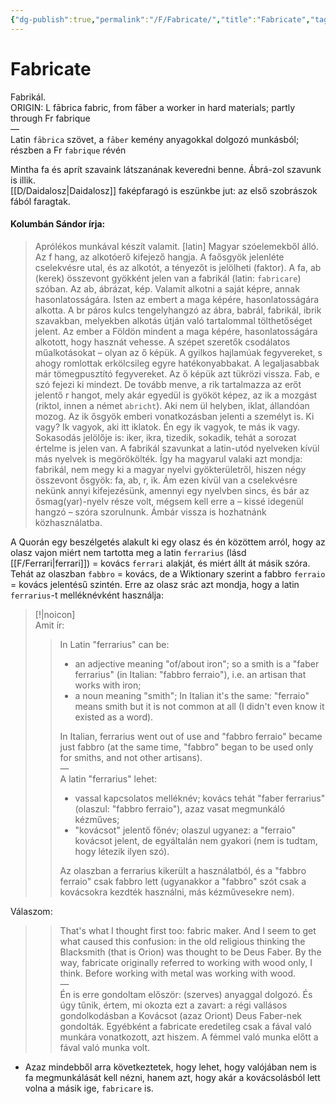 ```yaml
---
{"dg-publish":true,"permalink":"/F/Fabricate/","title":"Fabricate","tags":["containscallouts","Englishtexttranslated"],"created":"2023-10-31T10:46","updated":"2024-12-16T12:30"}
---
```



# Fabricate

Fabrikál.  
ORIGIN: L fābrica fabric, from fāber a worker in hard materials; partly through Fr fabrique  
—  
Latin `fābrica` szövet, a `fāber` kemény anyagokkal dolgozó munkásból; részben a Fr `fabrique` révén

Mintha fa és aprít szavaink látszanának keveredni benne. Ábrá-zol szavunk is illik.  
[[D/Daidalosz\|Daidalosz]] faképfaragó is eszünkbe jut: az első szobrászok fából faragtak.  

#### Kolumbán Sándor írja:

> Aprólékos munkával készít valamit. \[latin\] Magyar szóelemekből álló. Az f hang, az alkotóerő kifejező hangja. A faősgyök jelenléte cselekvésre utal, és az alkotót, a tényezőt is jelölheti (faktor). A fa, ab (kerek) összevont gyökként jelen van a fabrikál (latin: `fabricare`) szóban. Az ab, ábrázat, kép. Valamit alkotni a saját képre, annak hasonlatosságára. Isten az embert a maga képére, hasonlatosságára alkotta. A br páros kulcs tengelyhangzó az ábra, babrál, fabrikál, ibrik szavakban, melyekben alkotás útján való tartalommal tölthetőséget jelent. Az ember a Földön mindent a maga képére, hasonlatosságára alkotott, hogy hasznát vehesse. A szépet szeretők csodálatos műalkotásokat – olyan az ő képük. A gyilkos hajlamúak fegyvereket, s ahogy romlottak erkölcsileg egyre hatékonyabbakat. A legaljasabbak már tömegpusztító fegyvereket. Az ő képük azt tükrözi vissza. Fab, e szó fejezi ki mindezt. De tovább menve, a rik tartalmazza az erőt jelentő r hangot, mely akár egyedül is gyököt képez, az ik a mozgást (riktol, innen a német `abricht`). Aki nem ül helyben, iklat, állandóan mozog. Az ik ősgyök emberi vonatkozásban jelenti a személyt is. Ki vagy? Ik vagyok, aki itt iklatok. Én egy ik vagyok, te más ik vagy. Sokasodás jelölője is: iker, ikra, tizedik, sokadik, tehát a sorozat értelme is jelen van. A fabrikál szavunkat a latin-utód nyelveken kívül más nyelvek is megörökölték. Így ha magyarul valaki azt mondja: fabrikál, nem megy ki a magyar nyelvi gyökterületről, hiszen négy összevont ősgyök: fa, ab, r, ik. Ám ezen kívül van a cselekvésre nekünk annyi kifejezésünk, amennyi egy nyelvben sincs, és bár az ősmag(yar)-nyelv része volt, mégsem kell erre a – kissé idegenül hangzó – szóra szorulnunk. Ámbár vissza is hozhatnánk közhasználatba.  

A Quorán egy beszélgetés alakult ki egy olasz és én közöttem arról, hogy az olasz vajon miért nem tartotta meg a latin `ferrarius` (lásd [[F/Ferrari\|ferrari]]) = kovács `ferrari` alakját, és miért állt át másik szóra.  
Tehát az olaszban `fabbro` = kovács, de a Wiktionary szerint a fabbro `ferraio` = kovács jelentésű szintén. Erre az olasz srác azt mondja, hogy a latin `ferrarius`-t melléknévként használja:  
> [!|noicon]  
Amit ír:  
>> In Latin "ferrarius" can be:  
>> - an adjective meaning "of/about iron"; so a smith is a "faber ferrarius" (in Italian: "fabbro ferraio"), i.e. an artisan that works with iron;  
>> - a noun meaning "smith"; In Italian it's the same: "ferraio" means smith but it is not common at all (I didn't even know it existed as a word).  
>>
>> In Italian, ferrarius went out of use and "fabbro ferraio" became just fabbro (at the same time, "fabbro" began to be used only for smiths, and not other artisans).  
>> —  
>> A latin "ferrarius" lehet:  
>> - vassal kapcsolatos melléknév; kovács tehát "faber ferrarius" (olaszul: "fabbro ferraio"), azaz vasat megmunkáló kézműves;
>> - "kovácsot" jelentő főnév; olaszul ugyanez: a "ferraio" kovácsot jelent, de egyáltalán nem gyakori (nem is tudtam, hogy létezik ilyen szó).  
>>
>> Az olaszban a ferrarius kikerült a használatból, és a "fabbro ferraio" csak fabbro lett (ugyanakkor a "fabbro" szót csak a kovácsokra kezdték használni, más kézművesekre nem).
>
 Válaszom:  
>>That's what I thought first too: fabric maker. And I seem to get what caused this confusion: in the old religious thinking the Blacksmith (that is Orion) was thought to be Deus Faber. By the way, fabricate originally referred to working with wood only, I think. Before working with metal was working with wood.  
>> —  
>> Én is erre gondoltam először: (szerves) anyaggal dolgozó. És úgy tűnik, értem, mi okozta ezt a zavart: a régi vallásos gondolkodásban a Kovácsot (azaz Oriont) Deus Faber-nek gondolták. Egyébként a fabricate eredetileg csak a fával való munkára vonatkozott, azt hiszem. A fémmel való munka előtt a fával való munka volt.  
- Azaz mindebből arra következtetek, hogy lehet, hogy valójában nem is fa megmunkálását kell nézni, hanem azt, hogy akár a kovácsolásból lett volna a másik ige, `fabricare` is.